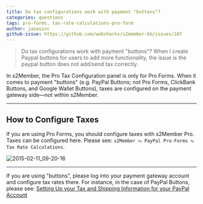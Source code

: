 ```yaml
---
title: Do tax configurations work with payment "buttons"?
categories: questions
tags: pro-forms, tax-rate-calculations-pro-form
author: jaswsinc
github-issue: https://github.com/websharks/s2member-kb/issues/107
---
```


> Do tax configurations work with payment "buttons"? When I create Paypal buttons for users to add more functionality, the issue is the paypal button does not add/send tax correctly.

In s2Member, the Pro Tax Configuration panel is only for Pro Forms. When it comes to payment "buttons" (e.g. PayPal Buttons; not Pro Forms, ClickBank Buttons, and Google Wallet Buttons), taxes are configured on the payment gateway side—not within s2Member.

---

## How to Configure Taxes

If you are using Pro Forms, you should configure taxes with s2Member Pro. Taxes can be configured here. Please see: `s2Member ⥱ PayPal Pro-Forms ⥱ Tax Rate Calculations`.

![2015-02-11_09-20-16](https://cloud.githubusercontent.com/assets/1563559/6153170/3c73b72c-b1cf-11e4-8898-2837cc7e0a11.png)

---

If you are using "buttons", please log into your payment gateway account and configure tax rates there. For instance, in the case of PayPal Buttons, please see: [Setting Up your Tax and Shipping Information for your PayPal Account](https://www.paypal.com/webapps/mpp/get-started/tax-and-shipping)